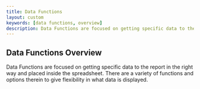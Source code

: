 ```yaml
---
title: Data Functions
layout: custom
keywords: [data functions, overview]
description: Data Functions are focused on getting specific data to the report in the right way and placed inside the spreadsheet. There are a variety of functions and options therein to give flexibility in what data is displayed.
---
```


## **Data Functions Overview**

Data Functions are focused on getting specific data to the report in the right way and placed inside the spreadsheet. There are a variety of functions and options therein to give flexibility in what data is displayed.